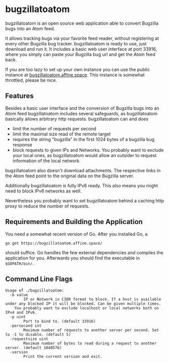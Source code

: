 # bugzillatoatom

bugzillatoatom is an open source web application able to convert Bugzilla bugs into an Atom feed.

It allows tracking bugs via your favorite feed reader, without registering at every other Bugzilla bug tracker.
bugzillatoatom is ready to use, just download and run it.
It includes a basic web user interface at port 33916, where you simply can paste your Bugzilla bug url and get the Atom feed back.

If you are too lazy to set up your own instance you can use the public instance at [bugzillatoatom.affine.space](https://bugzillatoatom.affine.space/).
This instance is somewhat throttled, please be nice.


## Features

Besides a basic user interface and the conversion of Bugzilla bugs into an Atom feed bugzillatoatom includes several safeguards, as bugzillatoatom basically allows arbitrary http requests.
bugzillatoatom can and does
* limit the number of requests per second
* limit the maximal size read of the remote target
* requires the string "bugzilla" in the first 1024 bytes of a bugzilla bug response
* block requests to given IPs and Networks. You probably want to exclude your local ones, as bugzillatoatom would allow an outsider to request information of the local network.

bugzillatoatom also doesn't download attachments.
The respective links in the Atom feed point to the original data on the Bugzilla server.

Additionally bugzillatoatom is fully IPv6 ready.
This also means you might need to block IPv6 networks as well.

Nevertheless you probably want to set bugzillatoatom behind a caching http proxy to reduce the number of requests.


## Requirements and Building the Application

You need a somewhat recent version of Go.
After you installed Go, a 
```
go get https://bugzillatoatom.affine.space/
```
should suffice.
Go handles the few external dependencies and compiles the application for you.
Afterwards you should find the executable in `$GOPATH/bin/`.


## Command Line Flags
```
Usage of ./bugzillatoatom:
  -b value
        IP or Network in CIDR format to block. If a host is available under any blocked IP it will be blocked. Can be given multiple times.
    You probably want to exclude localhost or local networks both on IPv4 and IPv6.
  -p uint
        Port to bind to. (default 33916)
  -persecond int
        Maximum number of requests to another server per second. Set to -1 to disable. (default 5)
  -requestsize uint
        Maximum number of bytes to read during a request to another server. (default 1048576)
  -version
        Print the current version and exit.
```